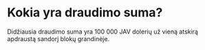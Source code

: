 # Kokia yra draudimo suma?

Didžiausia draudimo suma yra 100 000 JAV dolerių už vieną atskirą apdraustą sandorį blokų grandinėje.
